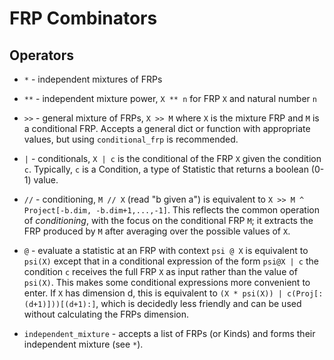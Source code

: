# FRP Combinators

## Operators

+ `*` - independent mixtures of FRPs
+ `**` - independent mixture power, `X ** n` for FRP `X` and natural number `n`
+ `>>` - general mixture of FRPs, `X >> M` where `X` is the mixture FRP and `M` is a conditional FRP.
         Accepts a general dict or function with appropriate values, but using `conditional_frp`
         is recommended.
+ `|` - conditionals, `X | c` is the conditional of the FRP `X` given the condition `c`.
    Typically, `c` is a Condition, a type of Statistic that returns a boolean (0-1) value.
+ `//` - conditioning, `M // X` (read "b given a") is equivalent to
  `X >> M ^ Project[-b.dim, -b.dim+1,...,-1]`. This reflects the common operation of *conditioning*,
  with the focus on the conditional FRP `M`; it extracts the FRP produced by `M` after
  averaging over the possible values of `X`.
+ `@` - evaluate a statistic at an FRP with context
   `psi @ X` is equivalent to `psi(X)` except that in a conditional expression
   of the form `psi@X | c` the condition `c` receives the full FRP `X` as input
   rather than the value of `psi(X)`. This makes some conditional expressions
   more convenient to enter. If `X` has dimension d, this is equivalent to
   `(X * psi(X)) | c(Proj[:(d+1)]))[(d+1):]`, which is decidedly less friendly
   and can be used without calculating the FRPs dimension.

+ `independent_mixture` - accepts a list of FRPs (or Kinds) and forms their 
   independent mixture (see `*`).

